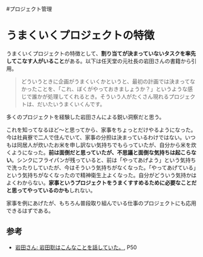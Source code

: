 #プロジェクト管理
# うまくいくプロジェクトの特徴

うまくいくプロジェクトの特徴として、**割り当てが決まっていないタスクを率先してこなす人がいること**がある。以下は任天堂の元社長の岩田さんの書籍から引用。

> どういうときに企画がうまくいくかというと、最初の計画では決まってなかったことを、「これ、ぼくがやっておきましょうか？」というような感じで誰かが処理してくれるとき。そういう人がたくさん現れるプロジェクトは、だいたいうまくいくんです。

多くのプロジェクトを経験した岩田さんによる鋭い洞察だと思う。

これを知ってなるほど〜と思ってから、家事をちょっとだけやるようになった。今は社員寮で二人で住んでいて、家事の分担は決まっているわけではない。いつもは同居人が炊いたお米を申し訳ない気持ちでもらっていたが、自分から米を炊くようになった。**前は面倒だと思っていたが、不思議と面倒な気持ちは起こらない**。シンクにフライパンが残っていると、前は「やってあげよう」という気持ちで洗ったりしていたが、今はそういう気持ちがなくなった。「やってあげている」という気持ちがなくなったので精神衛生上よくなった。自分がどういう気持かはよくわからない。**家事というプロジェクトをうまくすすめるために必要なことだと思ってやっているのかも**しれない。

家事を例にあげたが、もちろん普段取り組んでいる仕事のプロジェクトにも応用できるはずである。

## 参考

- [岩田さん: 岩田聡はこんなことを話していた。](https://www.amazon.co.jp/dp/B07W3TQ4RB/ref=dp-kindle-redirect?_encoding=UTF8&btkr=1), P50
